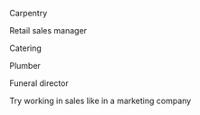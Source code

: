 Carpentry 

Retail sales manager 

Catering 

Plumber 

Funeral director 

Try working in sales like in a marketing company